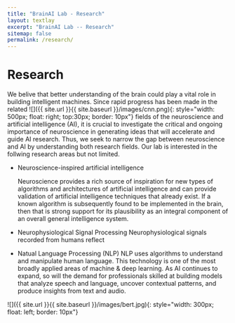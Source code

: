 ```yaml
---
title: "BrainAI Lab - Research"
layout: textlay
excerpt: "BrainAI Lab -- Research"
sitemap: false
permalink: /research/
---
```


# Research

We belive that better understanding of the brain could play a vital role in building intelligent machines. Since rapid progress has been made in the related  ![]({{ site.url }}{{ site.baseurl }}/images/cnn.png){: style="width: 500px; float: right; top:30px; border: 10px"} fields of the neuroscience and artificial intelligence (AI), it is crucial to investigate the critical and ongoing importance of neuroscience in generating ideas that will accelerate and guide AI research. Thus, we seek to narrow the gap between neuroscience and AI by understanding both research fields. Our lab is interested in the follwing research areas but not limited.

- Neuroscience-inspired artificial intelligence

  Neuroscience provides a rich source of inspiration for new types of algorithms and architectures of artificial intelligence and can provide validation of   artificial intelligence techniques that already exist. If a known algorithm is subsequently found to be implemented in the brain, then that is strong support for its plausibility as an integral component of an overall general intelligence system.
 
  
- Neurophysiological Signal Processing
  Neurophysiological signals recorded from humans reflect 

- Natual Language Processing (NLP)
  NLP uses algorithms to understand and manipulate human language. This technology is one of the most broadly applied areas of machine & deep learning. As AI continues to expand, so will the demand for professionals skilled at building models that analyze speech and language, uncover contextual patterns, and produce insights from text and audio. 

![]({{ site.url }}{{ site.baseurl }}/images/bert.jpg){: style="width: 300px; float: left; border: 10px"}






